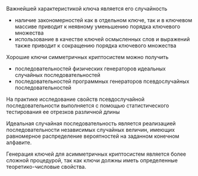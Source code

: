 Важнейшей характеристикой ключа является его случайность
- наличие закономерностей как в отдельном ключе, так и в ключевом массиве приводит к неявному уменьшению порядка ключевого множества
- использование в качестве ключей осмысленных слов и выражений также приводит к сокращению порядка ключевого множества

Хорошие ключи симметричных криптосистем можно получить
- последовательностей физических генераторов идеальных случайных последовательностей
- последовательностей программных генераторов псевдослучайных последовательностей

На практике исследование свойств псевдослучайной последовательности выполняется с помощью статистического тестирования ее отрезков различной длины

Идеальная случайная последовательность является реализацией последовательности независимых случайных величин, имеющих равномерное распределение вероятностей на заданном конечном алфавите.

Генерация ключей для асимметричных криптосистем является более сложной процедурой, так как ключи должны иметь определенные теоретико-числовые свойства.
